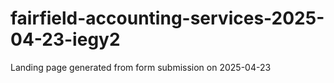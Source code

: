 # fairfield-accounting-services-2025-04-23-iegy2
Landing page generated from form submission on 2025-04-23
